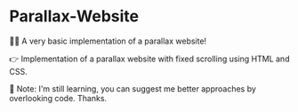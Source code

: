 # Parallax-Website
👨‍💻 A very basic implementation of a parallax website!

👉 Implementation of a parallax website with fixed scrolling using HTML and CSS.

🙂 Note: I'm still learning, you can suggest me better approaches by overlooking code. Thanks.
